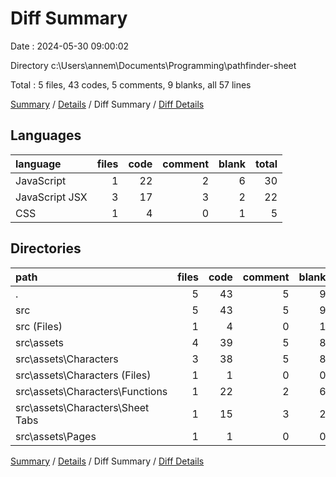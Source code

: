 # Diff Summary

Date : 2024-05-30 09:00:02

Directory c:\\Users\\annem\\Documents\\Programming\\pathfinder-sheet

Total : 5 files,  43 codes, 5 comments, 9 blanks, all 57 lines

[Summary](results.md) / [Details](details.md) / Diff Summary / [Diff Details](diff-details.md)

## Languages
| language | files | code | comment | blank | total |
| :--- | ---: | ---: | ---: | ---: | ---: |
| JavaScript | 1 | 22 | 2 | 6 | 30 |
| JavaScript JSX | 3 | 17 | 3 | 2 | 22 |
| CSS | 1 | 4 | 0 | 1 | 5 |

## Directories
| path | files | code | comment | blank | total |
| :--- | ---: | ---: | ---: | ---: | ---: |
| . | 5 | 43 | 5 | 9 | 57 |
| src | 5 | 43 | 5 | 9 | 57 |
| src (Files) | 1 | 4 | 0 | 1 | 5 |
| src\\assets | 4 | 39 | 5 | 8 | 52 |
| src\\assets\\Characters | 3 | 38 | 5 | 8 | 51 |
| src\\assets\\Characters (Files) | 1 | 1 | 0 | 0 | 1 |
| src\\assets\\Characters\\Functions | 1 | 22 | 2 | 6 | 30 |
| src\\assets\\Characters\\Sheet Tabs | 1 | 15 | 3 | 2 | 20 |
| src\\assets\\Pages | 1 | 1 | 0 | 0 | 1 |

[Summary](results.md) / [Details](details.md) / Diff Summary / [Diff Details](diff-details.md)